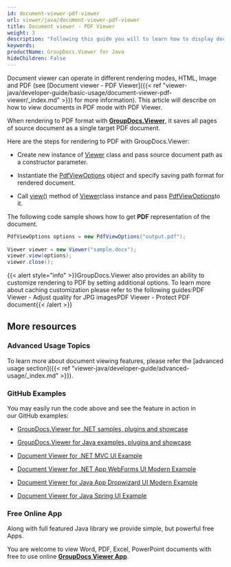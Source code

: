 ```yaml
---
id: document-viewer-pdf-viewer
url: viewer/java/document-viewer-pdf-viewer
title: Document viewer - PDF Viewer
weight: 3
description: "Following this guide you will to learn how to display documents of more than 100 types in PDF format with PDF Viewer by GroupDocs."
keywords: 
productName: GroupDocs.Viewer for Java
hideChildren: False
---
```

Document viewer can operate in different rendering modes, HTML, Image and PDF (see [Document viewer - PDF Viewer]({{< ref "viewer-java/developer-guide/basic-usage/document-viewer-pdf-viewer/_index.md" >}}) for more information). This article will describe on how to view documents in PDF mode with PDF Viewer.

When rendering to PDF format with [**GroupDocs.Viewer**](https://products.groupdocs.com/viewer/java), it saves all pages of source document as a single target PDF document. 

Here are the steps for rendering to PDF with GroupDocs.Viewer:

*   Create new instance of [Viewer](https://apireference.groupdocs.com/java/viewer/com.groupdocs.viewer/Viewer) class and pass source document path as a constructor parameter.
    
*   Instantiate the [PdfViewOptions](https://apireference.groupdocs.com/java/viewer/com.groupdocs.viewer.options/PdfViewOptions) object and specify saving path format for rendered document.
    
*   Call [view()](https://apireference.groupdocs.com/java/viewer/com.groupdocs.viewer/Viewer#view(com.groupdocs.viewer.options.ViewOptions)) method of [Viewer](https://apireference.groupdocs.com/java/viewer/com.groupdocs.viewer/Viewer)class instance and pass [PdfViewOptions](https://apireference.groupdocs.com/java/viewer/com.groupdocs.viewer.options/PdfViewOptions)to it.  
    

The following code sample shows how to get **PDF** representation of the document.

```csharp
PdfViewOptions options = new PdfViewOptions("output.pdf");
 
Viewer viewer = new Viewer("sample.docx");
viewer.view(options);
viewer.close();
```

{{< alert style="info" >}}GroupDocs.Viewer also provides an ability to customize rendering to PDF by setting additional options. To learn more about caching customization please refer to the following guides:PDF Viewer - Adjust quality for JPG imagesPDF Viewer - Protect PDF document{{< /alert >}}

## More resources

### Advanced Usage Topics

To learn more about document viewing features, please refer the [advanced usage section]({{< ref "viewer-java/developer-guide/advanced-usage/_index.md" >}}).

### GitHub Examples

You may easily run the code above and see the feature in action in our GitHub examples:

*   [GroupDocs.Viewer for .NET samples, plugins and showcase](https://github.com/groupdocs-viewer/GroupDocs.Viewer-for-.NET)
    
*   [GroupDocs.Viewer for Java examples, plugins and showcase](https://github.com/groupdocs-viewer/GroupDocs.Viewer-for-Java)
    
*   [Document Viewer for .NET MVC UI Example](https://github.com/groupdocs-viewer/GroupDocs.Viewer-for-.NET-MVC) 
    
*   [Document Viewer for .NET App WebForms UI Modern Example](https://github.com/groupdocs-viewer/GroupDocs.Viewer-for-.NET-WebForms)
    
*   [Document Viewer for Java App Dropwizard UI Modern Example](https://github.com/groupdocs-viewer/GroupDocs.Viewer-for-Java-Dropwizard)
    
*   [Document Viewer for Java Spring UI Example](https://github.com/groupdocs-viewer/GroupDocs.Viewer-for-Java-Spring)
    

### Free Online App

Along with full featured Java library we provide simple, but powerful free Apps.

You are welcome to view Word, PDF, Excel, PowerPoint documents with free to use online **[GroupDocs Viewer App](https://products.groupdocs.app/viewer)**.
